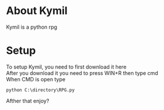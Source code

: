 # About Kymil
Kymil is a python rpg

# Setup
To setup Kymil, you need to first download it here  
After you download it you need to press WIN+R then type cmd  
When CMD is open type
```
python C:\directory\RPG.py
```
Afther that enjoy?
